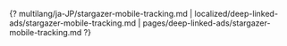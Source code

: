 {? multilang/ja-JP/stargazer-mobile-tracking.md | localized/deep-linked-ads/stargazer-mobile-tracking.md | pages/deep-linked-ads/stargazer-mobile-tracking.md ?}
